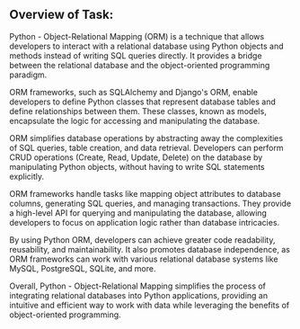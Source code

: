 Overview of Task:
-----------------

Python - Object-Relational Mapping (ORM) is a technique that allows developers to interact with a relational
database using Python objects and methods instead of writing SQL queries directly.
It provides a bridge between the relational database and the object-oriented programming paradigm.

ORM frameworks, such as SQLAlchemy and Django's ORM, enable developers to define Python classes that represent
database tables and define relationships between them. These classes, known as models, encapsulate the logic
for accessing and manipulating the database.

ORM simplifies database operations by abstracting away the complexities of SQL queries, table creation, and
data retrieval.
Developers can perform CRUD operations (Create, Read, Update, Delete) on the database by manipulating Python
objects, without having to write SQL statements explicitly.

ORM frameworks handle tasks like mapping object attributes to database columns, generating SQL queries, and
managing transactions. They provide a high-level API for querying and manipulating the database, allowing
developers to focus on application logic rather than database intricacies.

By using Python ORM, developers can achieve greater code readability, reusability, and maintainability.
It also promotes database independence, as ORM frameworks can work with various relational database systems
like MySQL, PostgreSQL, SQLite, and more.

Overall, Python - Object-Relational Mapping simplifies the process of integrating relational databases into
Python applications, providing an intuitive and efficient way to work with data while leveraging the
benefits of object-oriented programming.
